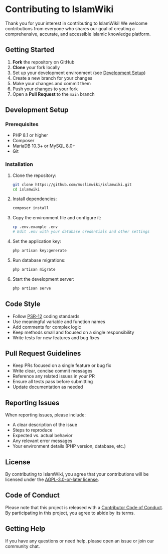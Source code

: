 # Contributing to IslamWiki

Thank you for your interest in contributing to IslamWiki! We welcome contributions from everyone who shares our goal of creating a comprehensive, accurate, and accessible Islamic knowledge platform.

## Getting Started

1. **Fork** the repository on GitHub
2. **Clone** your fork locally
3. Set up your development environment (see [Development Setup](#development-setup))
4. Create a new branch for your changes
5. Make your changes and commit them
6. Push your changes to your fork
7. Open a **Pull Request** to the `main` branch

## Development Setup

### Prerequisites

- PHP 8.1 or higher
- Composer
- MariaDB 10.3+ or MySQL 8.0+
- Git

### Installation

1. Clone the repository:
   ```bash
   git clone https://github.com/muslimwiki/islamwiki.git
   cd islamwiki
   ```

2. Install dependencies:
   ```bash
   composer install
   ```

3. Copy the environment file and configure it:
   ```bash
   cp .env.example .env
   # Edit .env with your database credentials and other settings
   ```

4. Set the application key:
   ```bash
   php artisan key:generate
   ```

5. Run database migrations:
   ```bash
   php artisan migrate
   ```

6. Start the development server:
   ```bash
   php artisan serve
   ```

## Code Style

- Follow [PSR-12](https://www.php-fig.org/psr/psr-12/) coding standards
- Use meaningful variable and function names
- Add comments for complex logic
- Keep methods small and focused on a single responsibility
- Write tests for new features and bug fixes

## Pull Request Guidelines

- Keep PRs focused on a single feature or bug fix
- Write clear, concise commit messages
- Reference any related issues in your PR
- Ensure all tests pass before submitting
- Update documentation as needed

## Reporting Issues

When reporting issues, please include:
- A clear description of the issue
- Steps to reproduce
- Expected vs. actual behavior
- Any relevant error messages
- Your environment details (PHP version, database, etc.)

## License

By contributing to IslamWiki, you agree that your contributions will be licensed under the [AGPL-3.0-or-later license](LICENSE).

## Code of Conduct

Please note that this project is released with a [Contributor Code of Conduct](CODE_OF_CONDUCT.md). By participating in this project, you agree to abide by its terms.

## Getting Help

If you have any questions or need help, please open an issue or join our community chat.
